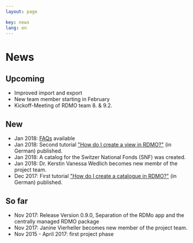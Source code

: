 ```yaml
---
layout: page

key: news
lang: en
---
```


News
====

Upcoming
--------

* Improved import and export
* New team member starting in February
* Kickoff-Meeting of RDMO team 8. & 9.2.

New
---

* Jan 2018: [FAQs](http://www.forschungsdaten.org/index.php/FAQs) available
* Jan 2018: Second tutorial ["How do I create a view in RDMO?"](https://forschungsdaten.org/index.php/ansicht_erstellen) (in German) published.
* Jan 2018: A catalog for the Switzer National Fonds (SNF) was created.
* Jan 2018: Dr. Kerstin Vanessa Wedlich becomes new membr of the project team. 
* Dec 2017: First tutorial ["How do I create a catalogue in RDMO?"](https://forschungsdaten.org/index.php/Katalog_erstellen) (in German) published.

So far
------

* Nov 2017: Release Version 0.9.0, Separation of the RDMo app and the centrally managed RDMO package
* Nov 2017: Janine Vierheller becomes new member of the project team.
* Nov 2015 - April 2017: first project phase

